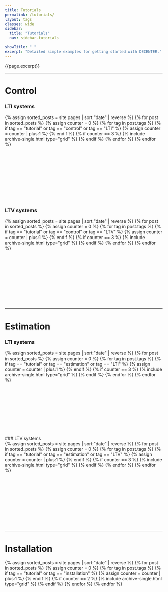 ```yaml
---
title: Tutorials
permalink: /tutorials/
layout: tags
classes: wide
sidebar:
  title: "Tutorials"
  nav: sidebar-tutorials

showTitle: " "
excerpt: "Detailed simple examples for getting started with DECENTER."
---
```


{{page.excerpt}}

***
# Control
### LTI systems
<div class="grid__wrapper">
{% assign sorted_posts = site.pages | sort:"date" | reverse %}
{% for post in sorted_posts %}
  {% assign counter = 0 %}
  {% for tag in post.tags %}
    {% if tag == "tutorial" or tag == "control" or tag == "LTI"   %}
      {% assign counter = counter | plus:1 %}
    {% endif %}
    {% if counter == 3 %}
      {% include archive-single.html type="grid" %}
    {% endif %}
  {% endfor %}
{% endfor %}
</div>
<br> <br> <br> <br> <br> <br> <br> <br><br><br>

### LTV systems
<div class="grid__wrapper">
{% assign sorted_posts = site.pages | sort:"date" | reverse %}
{% for post in sorted_posts %}
  {% assign counter = 0 %}
  {% for tag in post.tags %}
    {% if tag == "tutorial" or tag == "control" or tag == "LTV"   %}
      {% assign counter = counter | plus:1 %}
    {% endif %}
    {% if counter == 3 %}
      {% include archive-single.html type="grid" %}
    {% endif %}
  {% endfor %}
{% endfor %}
</div>
<br> <br> <br> <br> <br> <br> <br> <br><br><br>

***

# Estimation
### LTI systems
<div class="grid__wrapper">
{% assign sorted_posts = site.pages | sort:"date" | reverse %}
{% for post in sorted_posts %}
  {% assign counter = 0 %}
  {% for tag in post.tags %}
    {% if tag == "tutorial" or tag == "estimation" or tag == "LTI"   %}
      {% assign counter = counter | plus:1 %}
    {% endif %}
    {% if counter == 3 %}
      {% include archive-single.html type="grid" %}
    {% endif %}
  {% endfor %}
{% endfor %}
</div>
<br> <br> <br> <br> <br> <br> <br> <br><br><br>
### LTV systems
<div class="grid__wrapper">
{% assign sorted_posts = site.pages | sort:"date" | reverse %}
{% for post in sorted_posts %}
  {% assign counter = 0 %}
  {% for tag in post.tags %}
    {% if tag == "tutorial" or tag == "estimation" or tag == "LTV"   %}
      {% assign counter = counter | plus:1 %}
    {% endif %}
    {% if counter == 3 %}
      {% include archive-single.html type="grid" %}
    {% endif %}
  {% endfor %}
{% endfor %}
</div>
<br> <br> <br> <br> <br> <br> <br> <br><br><br>

***

# Installation
<div class="grid__wrapper">
{% assign sorted_posts = site.pages | sort:"date" | reverse %}
{% for post in sorted_posts %}
  {% assign counter = 0 %}
  {% for tag in post.tags %}
    {% if tag == "tutorial" or tag == "installation" %}
      {% assign counter = counter | plus:1 %}
    {% endif %}
    {% if counter == 2 %}
      {% include archive-single.html type="grid" %}
    {% endif %}
  {% endfor %}
{% endfor %}
</div>
<br> <br> <br> <br> <br> <br> <br> <br><br><br>
